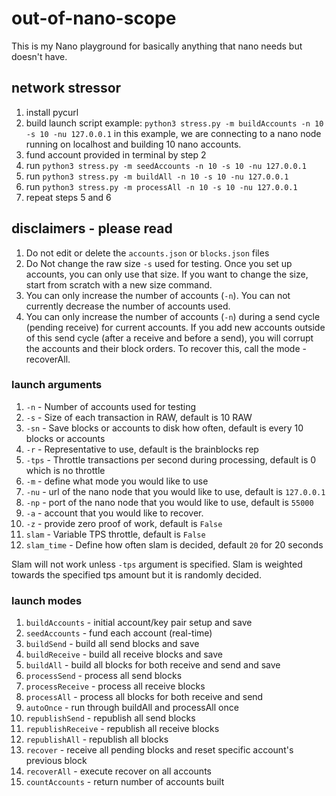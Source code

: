 # out-of-nano-scope

This is my Nano playground for basically anything that nano needs but doesn't have.

## network stressor

1. install pycurl
2. build launch script
example: `python3 stress.py -m buildAccounts -n 10 -s 10 -nu 127.0.0.1`
in this example, we are connecting to a nano node running on localhost
and building 10 nano accounts.
3. fund account provided in terminal by step 2
4. run `python3 stress.py -m seedAccounts -n 10 -s 10 -nu 127.0.0.1`
5. run `python3 stress.py -m buildAll -n 10 -s 10 -nu 127.0.0.1`
6. run `python3 stress.py -m processAll -n 10 -s 10 -nu 127.0.0.1`
7. repeat steps 5 and 6

## disclaimers - please read

1. Do not edit or delete the `accounts.json` or `blocks.json` files
2. Do Not change the raw size `-s` used for testing. Once you set up accounts, you can only use that size. If you want to change the size, start from scratch with a new size command.
3. You can only increase the number of accounts (`-n`). You can not currently decrease the number of accounts used.
4. You can only increase the number of accounts (`-n`) during a send cycle (pending receive) for current accounts. If you add new accounts outside of this send cycle (after a receive and before a send), you will corrupt the accounts and their block orders. To recover this, call the mode - recoverAll.

### launch arguments

1. `-n` - Number of accounts used for testing
2. `-s` - Size of each transaction in RAW, default is 10 RAW
3. `-sn` - Save blocks or accounts to disk how often, default is every 10 blocks or accounts
4. `-r` - Representative to use, default is the brainblocks rep
5. `-tps` - Throttle transactions per second during processing, default is 0 which is no throttle
6. `-m` - define what mode you would like to use
7. `-nu` - url of the nano node that you would like to use, default is `127.0.0.1`
8. `-np` - port of the nano node that you would like to use, default is `55000`
9. `-a` - account that you would like to recover.
10. `-z` - provide zero proof of work, default is `False`
11. `slam` - Variable TPS throttle, default is `False`
12. `slam_time` - Define how often slam is decided, default `20` for 20 seconds

Slam will not work unless `-tps` argument is specified. Slam is weighted towards the specified tps amount but it is randomly decided.

### launch modes

1. `buildAccounts` - initial account/key pair setup and save
2. `seedAccounts` - fund each account (real-time)
3. `buildSend` - build all send blocks and save
4. `buildReceive` - build all receive blocks and save
5. `buildAll` - build all blocks for both receive and send and save
6. `processSend` - process all send blocks
7. `processReceive` - process all receive blocks
8. `processAll` - process all blocks for both receive and send
9. `autoOnce` - run through buildAll and processAll once
10. `republishSend` - republish all send blocks
11. `republishReceive` - republish all receive blocks
12. `republishAll` - republish all blocks
13. `recover` - receive all pending blocks and reset specific account's previous block
14. `recoverAll` - execute recover on all accounts
15. `countAccounts` - return number of accounts built
